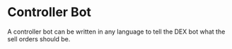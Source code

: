 # Controller Bot

A controller bot can be written in any language to tell the DEX bot what the sell orders should be.

